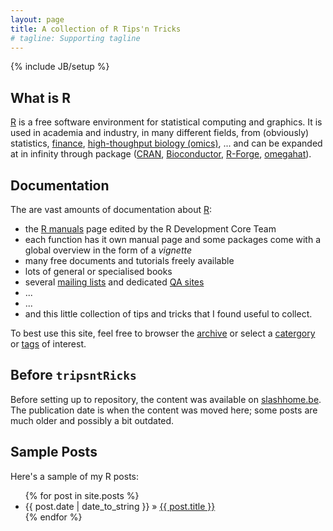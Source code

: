 ```yaml
---
layout: page
title: A collection of R Tips'n Tricks
# tagline: Supporting tagline
---
```

{% include JB/setup %}

## What is R

[R](http://www.r-project.org) is a free software environment for statistical computing and graphics. It is used in academia and industry, in many different fields, from (obviously) statistics, [finance](http://www.rinfinance.com/), [high-thoughput biology (omics)](http://www.bioconductor.org), ... and can be expanded at in infinity through package ([CRAN](http://cran.r-project.org/), [Bioconductor](http://bioconductor.org/packages/release/BiocViews.html#___Software), [R-Forge](https://r-forge.r-project.org/), [omegahat](http://www.omegahat.org/cranRepository.html)).

## Documentation 

The are vast amounts of documentation about [R](http://www.r-project.org):
 - the [R manuals](http://cran.r-project.org/manuals.html) page edited by the R Development Core Team
 - each function has it own manual page and some packages come with a global overview in the form of a  _vignette_ 
 - many free documents and tutorials freely available
 - lots of general or specialised books
 - several [mailing lists](http://www.r-project.org/mail.html) and dedicated [QA sites](http://stackoverflow.com/questions/tagged/r)
 - ...
 - ...
 - and this little collection of tips and tricks that I found useful to collect.

To best use this site, feel free to browser the [archive](http://lgatto.github.com/tipsntRicks/archive.html) or select a [catergory](http://lgatto.github.com/tipsntRicks/categories.html) or [tags](http://lgatto.github.com/tipsntRicks/tags.html) of interest.

## Before `tripsntRicks`

Before setting up to repository, the content was available on [slashhome.be](http://www.slashome.be). The publication date is when the content was moved here; some posts are much older and possibly a bit outdated. 

## Sample Posts

Here's a sample of my R posts:

<ul class="posts">
  {% for post in site.posts %}
    <li><span>{{ post.date | date_to_string }}</span> &raquo; <a href="{{ BASE_PATH }}{{ post.url }}">{{ post.title }}</a></li>
  {% endfor %}
</ul>




